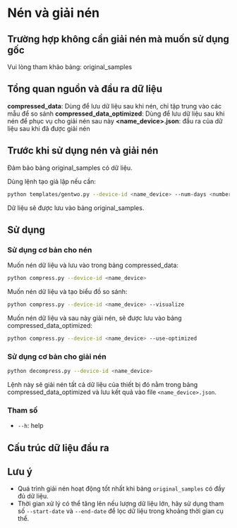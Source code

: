 # Nén và giải nén

## Trường hợp không cần giải nén mà muốn sử dụng gốc 

Vui lòng tham khảo bảng: original_samples

## Tổng quan nguồn và đầu ra dữ liệu

**compressed_data**: Dùng để lưu dữ liệu sau khi nén, chỉ tập trung vào các mẫu để so sánh
**compressed_data_optimized**: Dùng để lưu dữ liệu sau khi nén để phục vụ cho giải nén sau này
**<name_device>.json**: đầu ra của dữ liệu sau khi đã được giải nén

## Trước khi sử dụng nén và giải nén

Đảm bảo bảng original_samples có dữ liệu. 

Dùng lệnh tạo giả lập nếu cần: 


```bash
python templates/gentwo.py --device-id <name_device> --num-days <number>
```

Dữ liệu sẽ được lưu vào bảng original_samples.

## Sử dụng

### Sử dụng cơ bản cho nén

Muốn nén dữ liệu và lưu vào trong bảng compressed_data:

```bash
python compress.py --device-id <name_device>
```

Muốn nén dữ liệu và tạo biểu đồ so sánh: 

```bash
python compress.py --device-id <name_device> --visualize
```

Muốn nén dữ liệu và sau này giải nén, sẽ được lưu vào bảng compressed_data_optimized: 

```bash
python compress.py --device-id <name_device> --use-optimized
```

### Sử dụng cơ bản cho giải nén

```bash
python decompress.py --device-id <name_device>
```

Lệnh này sẽ giải nén tất cả dữ liệu của thiết bị đó nằm trong bảng compressed_data_optimized và lưu kết quả vào file `<name_device>.json`.

### Tham số

- `--h`: help

## Cấu trúc dữ liệu đầu ra


## Lưu ý

- Quá trình giải nén hoạt động tốt nhất khi bảng `original_samples` có đầy đủ dữ liệu.
- Thời gian xử lý có thể tăng lên nếu lượng dữ liệu lớn, hãy sử dụng tham số `--start-date` và `--end-date` để lọc dữ liệu trong khoảng thời gian cụ thể. 
